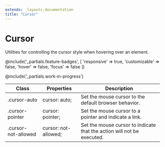 ```yaml
---
extends: _layouts.documentation
title: "Cursor"
---
```


# Cursor

<div class="text-xl text-slate-light mb-4">
    Utilities for controlling the cursor style when hovering over an element.
</div>

@include('_partials.feature-badges', [
    'responsive' => true,
    'customizable' => false,
    'hover' => false,
    'focus' => false
])

@include('_partials.work-in-progress')

<div class="border-t border-grey-lighter">
    <table class="w-full text-left" style="border-collapse: collapse;">
        <colgroup>
            <col class="w-1/4">
            <col class="w-1/4">
            <col>
        </colgroup>
        <thead>
          <tr>
              <th class="text-sm font-semibold text-grey-darker p-2 bg-grey-lightest">Class</th>
              <th class="text-sm font-semibold text-grey-darker p-2 bg-grey-lightest">Properties</th>
              <th class="text-sm font-semibold text-grey-darker p-2 bg-grey-lightest">Description</th>
          </tr>
        </thead>
        <tbody class="align-baseline">
            <tr>
                <td class="p-2 border-t border-smoke font-mono text-xs text-purple-dark">.cursor-auto</td>
                <td class="p-2 border-t border-smoke font-mono text-xs text-blue-dark">cursor: auto;</td>
                <td class="p-2 border-t border-smoke text-sm text-grey-darker">Set the mouse cursor to the default browser behavior.</td>
            </tr>
            <tr>
                <td class="p-2 border-t border-smoke font-mono text-xs text-purple-dark">.cursor-pointer</td>
                <td class="p-2 border-t border-smoke font-mono text-xs text-blue-dark">cursor: pointer;</td>
                <td class="p-2 border-t border-smoke text-sm text-grey-darker">Set the mouse cursor to a pointer and indicate a link.</td>
            </tr>
            <tr>
                <td class="p-2 border-t border-smoke font-mono text-xs text-purple-dark">.cursor-not-allowed</td>
                <td class="p-2 border-t border-smoke font-mono text-xs text-blue-dark">cursor: not-allowed;</td>
                <td class="p-2 border-t border-smoke text-sm text-grey-darker">Set the mouse cursor to indicate that the action will not be executed.</td>
            </tr>
        </tbody>
    </table>
</div>
